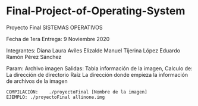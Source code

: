 # Final-Project-of-Operating-System
Proyecto Final
SISTEMAS OPERATIVOS

Fecha de 1era Entrega: 9 Noviembre 2020

Integrantes:
Diana Laura Aviles Elizalde
Manuel Tijerina López
Eduardo Ramón Pérez Sánchez

Param: Archivo imagen
Salidas: Tabla información de la imagen, Calculo de:
    La dirección de directorio Raíz
    La dirección donde empieza la información de archivos de la imagen

    COMPILACIÓN:    ./proyectoFinal [Nombre de la imagen]
    EJEMPLO: ./proyectoFinal allinone.img
